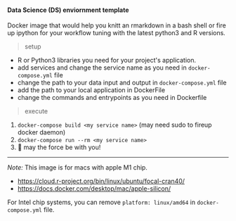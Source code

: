 #### Data Science (DS) enviornment template 

Docker image that would help you knitt an rmarkdown in a bash shell or fire up ipython for your workflow tuning with the latest python3 and R versions.
 
> setup 

- R or Python3 libraries you need for your project's application. 
- add services and change the service name as you need in `docker-compose.yml` file 
- change the path to your data input and output in `docker-compose.yml` file 
- add the path to your local application in DockerFile 
- change the commands and entrypoints as you need in Dockerfile 

> execute

1. `docker-compose build <my service name>` (may need sudo to fireup docker daemon)
2. `docker-compose run --rm <my service name>`
3.  :tada: may the force be with you! 

----

*Note:* 
This image is for macs with apple M1 chip. 
- https://cloud.r-project.org/bin/linux/ubuntu/focal-cran40/
- https://docs.docker.com/desktop/mac/apple-silicon/

For Intel chip systems, you can remove `platform: linux/amd64` in `docker-compose.yml` file. 
